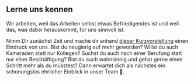 ## Lerne uns kennen

Wir arbeiten, weil das Arbeiten selbst etwas Befriedigendes ist und weil das, was dabei herauskommt, für uns sinnvoll ist.

Nimm Dir zunächst Zeit und mache dir anhand <a href="https://e.co-it.eu/recruiting/kurzvorstellung" target="_blank">dieser Kurzvorstellung</a> einen Eindruck von uns.
Bist du neugierig auf mehr geworden? Willst du auch Kameraden statt nur Kollegen? Suchst du auch nach einer Berufung statt nur einer Beschäftigung? Bist du auch wahnsinnig und gehst gerne einen Schritt mehr als du müsstest?
Dann erwartet dich als nächstes ein schonungslos ehrlicher Einblick in unser Team 🤝.
